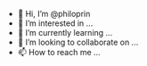 - 👋 Hi, I’m @philoprin
- 👀 I’m interested in ...
- 🌱 I’m currently learning ...
- 💞️ I’m looking to collaborate on ...
- 📫 How to reach me ...

<!---
philoprin/philoprin is a ✨ special ✨ repository because its `README.md` (this file) appears on your GitHub profile.
You can click the Preview link to take a look at your changes.
--->
